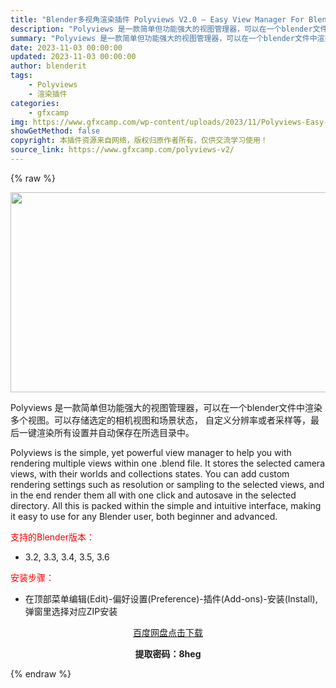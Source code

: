 ```yaml
---
title: "Blender多视角渲染插件 Polyviews V2.0 – Easy View Manager For Blender"
description: "Polyviews 是一款简单但功能强大的视图管理器，可以在一个blender文件中渲染多个视图。可以存储选定的相机视图和场景状态， 自定义分辨率或者采样等，最后一键渲染所有设置并自动保存在所选目录中..."
summary: "Polyviews 是一款简单但功能强大的视图管理器，可以在一个blender文件中渲染多个视图。可以存储选定的相机视图和场景状态， 自定义分辨率或者采样等，最后一键渲染所有设置并自动保存在所选目录中..."
date: 2023-11-03 00:00:00
updated: 2023-11-03 00:00:00
author: blenderit
tags: 
    - Polyviews
    - 渲染插件
categories:
    - gfxcamp
img: https://www.gfxcamp.com/wp-content/uploads/2023/11/Polyviews-Easy-View-Manager-For-Blender.jpg
showGetMethod: false
copyright: 本插件资源来自网络，版权归原作者所有，仅供交流学习使用！
source_link: https://www.gfxcamp.com/polyviews-v2/
---
```


{% raw %}
<div><p><img decoding="async" class="aligncenter size-full wp-image-116202" src="https://www.gfxcamp.com/wp-content/uploads/2023/11/Polyviews-Easy-View-Manager-For-Blender.jpg" data-src="https://www.gfxcamp.com/wp-content/uploads/2023/11/Polyviews-Easy-View-Manager-For-Blender.jpg" alt="" width="640" height="320" data-srcset="https://www.gfxcamp.com/wp-content/uploads/2023/11/Polyviews-Easy-View-Manager-For-Blender.jpg 640w, https://www.gfxcamp.com/wp-content/uploads/2023/11/Polyviews-Easy-View-Manager-For-Blender-150x75.jpg 150w" data-sizes="(max-width: 640px) 100vw, 640px"></p><p>Polyviews 是一款简单但功能强大的视图管理器，可以在一个blender文件中渲染多个视图。可以存储选定的相机视图和场景状态， 自定义分辨率或者采样等，最后一键渲染所有设置并自动保存在所选目录中。</p><p>Polyviews is the simple, yet powerful view manager to help you with rendering multiple views within one .blend file. It stores the selected camera views, with their worlds and collections states. You can add custom rendering settings such as resolution or sampling to the selected views, and in the end render them all with one click and autosave in the selected directory. All this is packed within the simple and intuitive interface, making it easy to use for any Blender user, both beginner and advanced.</p><p style="text-align: left;"><span style="color: #ff0000;">支持的Blender版本：</span></p><ul>
<li style="text-align: left;">3.2, 3.3, 3.4, 3.5, 3.6</li>
</ul><p style="text-align: left;"><span style="color: #ff0000;">安装步骤：</span></p><ul>
<li>在顶部菜单编辑(Edit)-偏好设置(Preference)-插件(Add-ons)-安装(Install),弹窗里选择对应ZIP安装</li>
</ul><p style="text-align: center;"><a class="maxbutton-3 maxbutton maxbutton-baidu" target="_blank" rel="noopener" href="https://pan.baidu.com/s/1sR1ra8Lo13WcCkgzAwxbeA?pwd=8heg"><span class="mb-text">百度网盘点击下载</span></a></p><p style="text-align: center;"><strong>提取密码：8heg</strong></p></div>
<div style="display: none">gfxcamp</div>
{% endraw %}